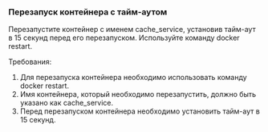 
### Перезапуск контейнера с тайм-аутом

Перезапустите контейнер с именем cache_service, установив тайм-аут в 15 секунд перед его перезапуском. Используйте команду docker restart.

Требования:
1. Для перезапуска контейнера необходимо использовать команду docker restart.
2. Имя контейнера, который необходимо перезапустить, должно быть указано как cache_service.
3. Перед перезапуском контейнера необходимо установить тайм-аут в 15 секунд.